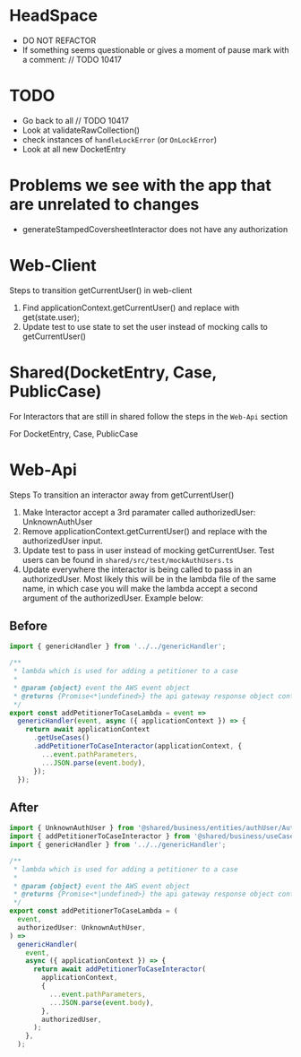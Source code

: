 # HeadSpace
- DO NOT REFACTOR
- If something seems questionable or gives a moment of pause mark with a comment: // TODO 10417

# TODO
- Go back to all // TODO 10417
- Look at validateRawCollection()
- check instances of `handleLockError` (or `OnLockError`)
- Look at all new DocketEntry

# Problems we see with the app that are unrelated to changes
- generateStampedCoversheetInteractor does not have any authorization

# Web-Client 
Steps to transition getCurrentUser() in web-client
1. Find applicationContext.getCurrentUser() and replace with get(state.user);
1. Update test to use state to set the user instead of mocking calls to getCurrentUser()

# Shared(DocketEntry, Case, PublicCase)
For Interactors that are still in shared follow the steps in the `Web-Api` section

For DocketEntry, Case, PublicCase

# Web-Api
Steps To transition an interactor away from getCurrentUser()
1. Make Interactor accept a 3rd paramater called authorizedUser: UnknownAuthUser
1. Remove applicationContext.getCurrentUser() and replace with the authorizedUser input.
1. Update test to pass in user instead of mocking getCurrentUser. Test users can be found in `shared/src/test/mockAuthUsers.ts`
1. Update everywhere the interactor is being called to pass in an authorizedUser. Most likely this will be in the lambda file of the same name, in which case you will make the lambda accept a second argument of the authorizedUser. Example below:


## Before
```typescript
import { genericHandler } from '../../genericHandler';

/**
 * lambda which is used for adding a petitioner to a case
 *
 * @param {object} event the AWS event object
 * @returns {Promise<*|undefined>} the api gateway response object containing the statusCode, body, and headers
 */
export const addPetitionerToCaseLambda = event =>
  genericHandler(event, async ({ applicationContext }) => {
    return await applicationContext
      .getUseCases()
      .addPetitionerToCaseInteractor(applicationContext, {
        ...event.pathParameters,
        ...JSON.parse(event.body),
      });
  });
```

## After
```typescript
import { UnknownAuthUser } from '@shared/business/entities/authUser/AuthUser';
import { addPetitionerToCaseInteractor } from '@shared/business/useCases/addPetitionerToCaseInteractor';
import { genericHandler } from '../../genericHandler';

/**
 * lambda which is used for adding a petitioner to a case
 *
 * @param {object} event the AWS event object
 * @returns {Promise<*|undefined>} the api gateway response object containing the statusCode, body, and headers
 */
export const addPetitionerToCaseLambda = (
  event,
  authorizedUser: UnknownAuthUser,
) =>
  genericHandler(
    event,
    async ({ applicationContext }) => {
      return await addPetitionerToCaseInteractor(
        applicationContext,
        {
          ...event.pathParameters,
          ...JSON.parse(event.body),
        },
        authorizedUser,
      );
    },
  );
```